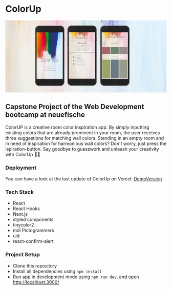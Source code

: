 # ColorUp

![App screens](./public/images/updated-screens.png)

## Capstone Project of the Web Development bootcamp at neuefische

ColorUP is a creative room color inspiration app. By simply inputting existing colors that are already prominent in your room, the user receives three suggestions for matching wall colors. Standing in an empty room and in need of inspiration for harmonious wall colors? Don't worry, just press the ispiration-button. Say goodbye to guesswork and unleash your creativity with ColorUp 🎨✨

### Deployment

You can have a look at the last update of ColorUp on Vercel: [DemoVersion](https://colorup.vercel.app)

### Tech Stack

- React
- React Hooks
- Next.js
- styled components
- tinycolor2
- mdi Pictogrammers
- uid
- react-confirm-alert

### Project Setup

- Clone this repository
- Install all dependencies using `npm install`
- Run app in development mode using `npm run dev`, and open [http://localhost:3000/](http://localhost:3000/)
